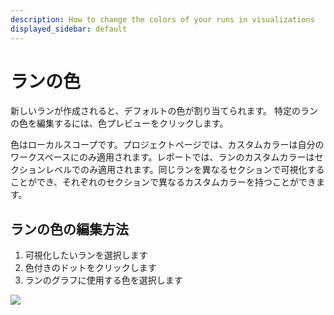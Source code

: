 ```yaml
---
description: How to change the colors of your runs in visualizations
displayed_sidebar: default
---
```


# ランの色

新しいランが作成されると、デフォルトの色が割り当てられます。 特定のランの色を編集するには、色プレビューをクリックします。

色はローカルスコープです。プロジェクトページでは、カスタムカラーは自分のワークスペースにのみ適用されます。レポートでは、ランのカスタムカラーはセクションレベルでのみ適用されます。同じランを異なるセクションで可視化することができ、それぞれのセクションで異なるカスタムカラーを持つことができます。

## ランの色の編集方法

1. 可視化したいランを選択します
2. 色付きのドットをクリックします 
3. ランのグラフに使用する色を選択します

![](https://downloads.intercomcdn.com/i/o/149202442/b430d9b1473e41644a91fae3/run+coloring.gif)